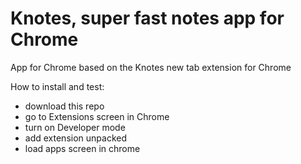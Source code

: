 # Knotes, super fast notes app for Chrome
App for Chrome based on the Knotes new tab extension for Chrome

How to install and test:
- download this repo 
- go to Extensions screen in Chrome
- turn on Developer mode
- add extension unpacked 
- load apps screen in chrome
